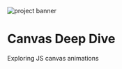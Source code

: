 ![project banner](https://project-banner.phamn23.repl.co/?title=Canvas%20Deep%20Dive&description=Exploring%20JS%20canvas%20animations)

# Canvas Deep Dive
Exploring JS canvas animations